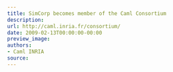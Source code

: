 ```yaml
---
title: SimCorp becomes member of the Caml Consortium
description:
url: http://caml.inria.fr/consortium/
date: 2009-02-13T00:00:00-00:00
preview_image:
authors:
- Caml INRIA
source:
---
```



